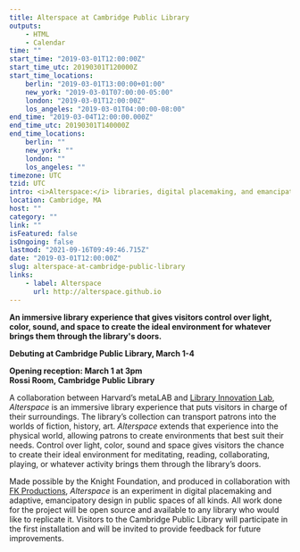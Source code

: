 ```yaml
---
title: Alterspace at Cambridge Public Library
outputs:
    - HTML
    - Calendar
time: ""
start_time: "2019-03-01T12:00:00Z"
start_time_utc: 20190301T120000Z
start_time_locations:
    berlin: "2019-03-01T13:00:00+01:00"
    new_york: "2019-03-01T07:00:00-05:00"
    london: "2019-03-01T12:00:00Z"
    los_angeles: "2019-03-01T04:00:00-08:00"
end_time: "2019-03-04T12:00:00.000Z"
end_time_utc: 20190301T140000Z
end_time_locations:
    berlin: ""
    new_york: ""
    london: ""
    los_angeles: ""
timezone: UTC
tzid: UTC
intro: <i>Alterspace:</i> libraries, digital placemaking, and emancipatory design
location: Cambridge, MA
host: ""
category: ""
link: ""
isFeatured: false
isOngoing: false
lastmod: "2021-09-16T09:49:46.715Z"
date: "2019-03-01T12:00:00Z"
slug: alterspace-at-cambridge-public-library
links:
    - label: Alterspace
      url: http://alterspace.github.io
---
```

**An immersive library experience that gives visitors control over light, color, sound, and space to create the ideal environment for whatever brings them through the library's doors.**

**Debuting at Cambridge Public Library, March 1-4**

**Opening reception: March 1 at 3pm<br />
Rossi Room, Cambridge Public Library**


A collaboration between Harvard’s metaLAB and [Library Innovation Lab](https://lil.law.harvard.edu/), *Alterspace* is an immersive library experience that puts visitors in charge of their surroundings. The library’s collection can transport patrons into the worlds of fiction, history, art. *Alterspace* extends that experience into the physical world, allowing patrons to create environments that best suit their needs. Control over light, color, sound and space gives visitors the chance to create their ideal environment for meditating, reading, collaborating, playing, or whatever activity brings them through the library’s doors.


Made possible by the Knight Foundation, and produced in collaboration with [FK Productions](http://fk-productions.com/), *Alterspace* is an experiment in digital placemaking and adaptive, emancipatory design in public spaces of all kinds. All work done for the project will be open source and available to any library who would like to replicate it. Visitors to the Cambridge Public Library will participate in the first installation and will be invited to provide feedback for future improvements.